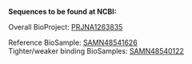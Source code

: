 **Sequences to be found at NCBI:**

Overall BioProject: [PRJNA1263835](https://www.ncbi.nlm.nih.gov/bioproject/?term=PRJNA1263835)

Reference BioSample: [SAMN48541626](https://www.ncbi.nlm.nih.gov/biosample/?term=SAMN48541626)<br>
Tighter/weaker binding BioSamples: [SAMN48540122](https://www.ncbi.nlm.nih.gov/biosample/?term=SAMN48540122)
